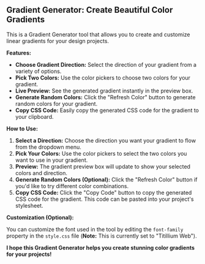 ## Gradient Generator: Create Beautiful Color Gradients

This is a Gradient Generator tool that allows you to create and customize linear gradients for your design projects.

**Features:**

* **Choose Gradient Direction:** Select the direction of your gradient from a variety of options.
* **Pick Two Colors:**  Use the color pickers to choose two colors for your gradient.
* **Live Preview:** See the generated gradient instantly in the preview box.
* **Generate Random Colors:** Click the "Refresh Color" button to generate random colors for your gradient.
* **Copy CSS Code:** Easily copy the generated CSS code for the gradient to your clipboard.

**How to Use:**

1. **Select a Direction:** Choose the direction you want your gradient to flow from the dropdown menu.
2. **Pick Your Colors:** Use the color pickers to select the two colors you want to use in your gradient.
3. **Preview:** The gradient preview box will update to show your selected colors and direction.
4. **Generate Random Colors (Optional):** Click the "Refresh Color" button if you'd like to try different color combinations.
5. **Copy CSS Code:** Click the "Copy Code" button to copy the generated CSS code for the gradient. This code can be pasted into your project's stylesheet.

**Customization (Optional):**

You can customize the font used in the tool by editing the `font-family` property in the `style.css` file (**Note:** This is currently set to "Titillium Web").

**I hope this Gradient Generator helps you create stunning color gradients for your projects!**